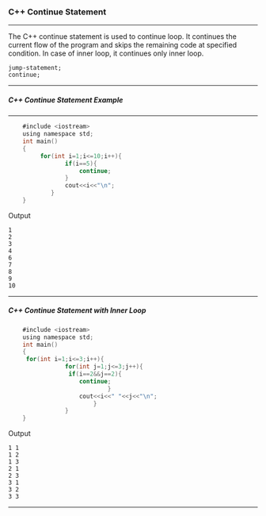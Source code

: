 ### C++ Continue Statement

-----

The C++ continue statement is used to continue loop. It continues the current flow of the program and skips the remaining code at specified condition. In case of inner loop, it continues only inner loop.

```
jump-statement;      
continue;  
```

------

##### C++ Continue Statement Example

-----

```objectivec
    #include <iostream>  
    using namespace std;  
    int main()  
    {  
         for(int i=1;i<=10;i++){      
                if(i==5){      
                    continue;      
                }      
                cout<<i<<"\n";      
            }        
    }  
```
Output
```
1
2
3
4
6
7
8
9
10
```

------

##### C++ Continue Statement with Inner Loop

```objectivec
    #include <iostream>  
    using namespace std;  
    int main()  
    {  
     for(int i=1;i<=3;i++){        
                for(int j=1;j<=3;j++){        
                 if(i==2&&j==2){        
                    continue;        
                            }        
                    cout<<i<<" "<<j<<"\n";                  
                        }        
                }            
    }  
```
Output
```
1 1
1 2
1 3
2 1
2 3
3 1
3 2
3 3
```

------

